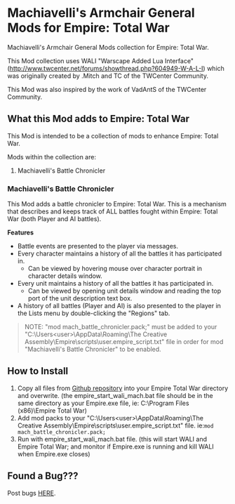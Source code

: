 # Machiavelli's Armchair General Mods for Empire: Total War
Machiavelli's Armchair General Mods collection for Empire: Total War.

This Mod collection uses WALI "Warscape Added Lua Interface" (http://www.twcenter.net/forums/showthread.php?604949-W-A-L-I) which was originally created by .Mitch and TC of the TWCenter Community.

This Mod was also inspired by the work of VadAntS of the TWCenter Community.

## What this Mod adds to Empire: Total War
This Mod is intended to be a collection of mods to enhance Empire: Total War.

Mods within the collection are:
1. Machiavelli's Battle Chronicler

### Machiavelli's Battle Chronicler
This Mod adds a battle chronicler to Empire: Total War. This is a mechanism that describes and keeps track of ALL battles fought within Empire: Total War (both Player and AI battles). 

**Features**
* Battle events are presented to the player via messages. 
* Every character maintains a history of all the battles it has participated in.
  * Can be viewed by hovering mouse over character portrait in character details window.
* Every unit maintains a history of all the battles it has participated in.
  * Can be viewed by opening unit details window and reading the top port of the unit description text box.
* A history of all battles (Player and AI) is also presented to the player in the Lists menu by double-clicking the "Regions" tab.

> NOTE: "mod mach_battle_chronicler.pack;" must be added to your "C:\Users\<user>\AppData\Roaming\The Creative Assembly\Empire\scripts\user.empire_script.txt" file in order for mod "Machiavelli's Battle Chronicler" to be enabled.


## How to Install
1. Copy all files from [Github repository](https://github.com/szmania/MACH_armchair_general_mods/releases) into your Empire Total War directory and overwrite. (the empire_start_wali_mach.bat file should be in the same directory as your Empire.exe file, ie: C:\Program Files (x86)\Empire Total War)
2. Add mod packs to your "C:\Users\<user>\AppData\Roaming\The Creative Assembly\Empire\scripts\user.empire_script.txt" file.
ie:```mod mach_battle_chronicler.pack;```
3. Run with empire_start_wali_mach.bat file. (this will start WALI and Empire Total War; and monitor if Empire.exe is running and kill WALI when Empire.exe closes)


## Found a Bug???
Post bugs [HERE](https://github.com/szmania/MACH_armchair_general_mods/issues).